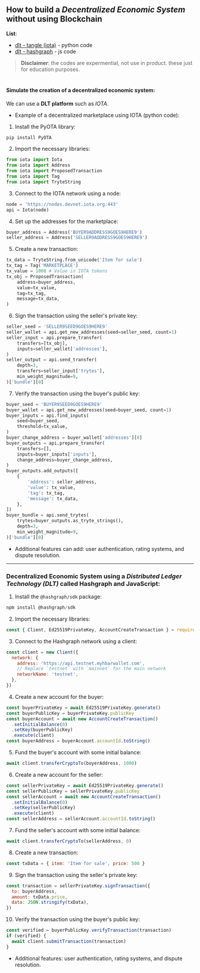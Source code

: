 ## How to build a *Decentralized Economic System* without using Blockchain

**List**:
- [dlt - tangle (iota)](https://github.com/mosi-sol/shell/blob/main/Decentralized%20Economic%20System%20-%20non%20Blockchain/readme.md#simulate-the-creation-of-a-decentralized-economic-system) - python code
- [dlt - hashgraph](https://github.com/mosi-sol/shell/blob/main/Decentralized%20Economic%20System%20-%20non%20Blockchain/readme.md#decentralized-economic-system-using-a-distributed-ledger-technology-dlt-called-hashgraph-and-javascript) - js code

> **Disclaimer**: the codes are expermential, not use in product. these just for education purposes.

#

#### Simulate the creation of a decentralized economic system:
We can use a **DLT platform** such as *IOTA*.
- Example of a decentralized marketplace using IOTA (python code):

1. Install the PyOTA library:

```python
pip install PyOTA
```

2. Import the necessary libraries:

```python
from iota import Iota
from iota import Address
from iota import ProposedTransaction
from iota import Tag
from iota import TryteString
```

3. Connect to the IOTA network using a node:

```python
node = 'https://nodes.devnet.iota.org:443'
api = Iota(node)
```

4. Set up the addresses for the marketplace:

```python
buyer_address = Address('BUYER9ADDRESS9GOES9HERE9')
seller_address = Address('SELLER9ADDRESS9GOES9HERE9')
```

5. Create a new transaction:

```python
tx_data = TryteString.from_unicode('Item for sale')
tx_tag = Tag('MARKETPLACE')
tx_value = 1000 # Value in IOTA tokens
tx_obj = ProposedTransaction(
    address=buyer_address,
    value=tx_value,
    tag=tx_tag,
    message=tx_data,
)
```

6. Sign the transaction using the seller's private key:

```python
seller_seed = 'SELLER9SEED9GOES9HERE9'
seller_wallet = api.get_new_addresses(seed=seller_seed, count=1)
seller_input = api.prepare_transfer(
    transfers=[tx_obj],
    inputs=seller_wallet['addresses'],
)
seller_output = api.send_transfer(
    depth=3,
    transfers=seller_input['trytes'],
    min_weight_magnitude=9,
)['bundle'][0]
```

7. Verify the transaction using the buyer's public key:

```python
buyer_seed = 'BUYER9SEED9GOES9HERE9'
buyer_wallet = api.get_new_addresses(seed=buyer_seed, count=1)
buyer_inputs = api.find_inputs(
    seed=buyer_seed,
    threshold=tx_value,
)
buyer_change_address = buyer_wallet['addresses'][0]
buyer_outputs = api.prepare_transfer(
    transfers=[],
    inputs=buyer_inputs['inputs'],
    change_address=buyer_change_address,
)
buyer_outputs.add_outputs([
    {
        'address': seller_address,
        'value': tx_value,
        'tag': tx_tag,
        'message': tx_data,
    },
])
buyer_bundle = api.send_trytes(
    trytes=buyer_outputs.as_tryte_strings(),
    depth=3,
    min_weight_magnitude=9,
)['bundle'][0]
```

- Additional features can add: user authentication, rating systems, and dispute resolution.

---

### Decentralized Economic System using a *Distributed Ledger Technology (DLT)* called Hashgraph and JavaScript:

1. Install the `@hashgraph/sdk` package:

```javascript
npm install @hashgraph/sdk
```

2. Import the necessary libraries:

```javascript
const { Client, Ed25519PrivateKey, AccountCreateTransaction } = require('@hashgraph/sdk')
```

3. Connect to the Hashgraph network using a client:

```javascript
const client = new Client({
  network: {
    address: 'https://api.testnet.myhbarwallet.com',
    // Replace `testnet` with `mainnet` for the main network
    networkName: 'testnet',
  },
})
```

4. Create a new account for the buyer:

```javascript
const buyerPrivateKey = await Ed25519PrivateKey.generate()
const buyerPublicKey = buyerPrivateKey.publicKey
const buyerAccount = await new AccountCreateTransaction()
  .setInitialBalance(0)
  .setKey(buyerPublicKey)
  .execute(client)
const buyerAddress = buyerAccount.accountId.toString()
```

5. Fund the buyer's account with some initial balance:

```javascript
await client.transferCryptoTo(buyerAddress, 1000)
```

6. Create a new account for the seller:

```javascript
const sellerPrivateKey = await Ed25519PrivateKey.generate()
const sellerPublicKey = sellerPrivateKey.publicKey
const sellerAccount = await new AccountCreateTransaction()
  .setInitialBalance(0)
  .setKey(sellerPublicKey)
  .execute(client)
const sellerAddress = sellerAccount.accountId.toString()
```

7. Fund the seller's account with some initial balance:

```javascript
await client.transferCryptoTo(sellerAddress, 0)
```

8. Create a new transaction:

```javascript
const txData = { item: 'Item for sale', price: 500 }
```

9. Sign the transaction using the seller's private key:

```javascript
const transaction = sellerPrivateKey.signTransaction({
  to: buyerAddress,
  amount: txData.price,
  data: JSON.stringify(txData),
})
```

10. Verify the transaction using the buyer's public key:

```javascript
const verified = buyerPublicKey.verifyTransaction(transaction)
if (verified) {
  await client.submitTransaction(transaction)
}
```

- Additional features: user authentication, rating systems, and dispute resolution.
